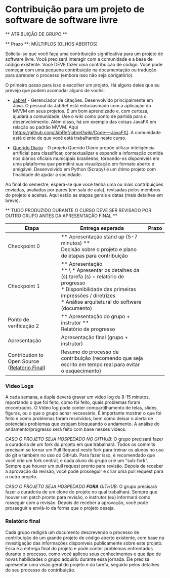# Contribuição para um projeto de software de software livre

** ATRIBUIÇÃO DE GRUPO **

** Prazo **: MÚLTIPLOS (OLHOS ABERTOS)

Solicita-se que você faça uma contribuição significativa para um projeto de software livre. Você precisará interagir com a comunidade e a base de código existente. Você DEVE fazer uma contribuição de código. Você pode começar com uma pequena contribuição na documentação ou tradução para aprender o processo (embora isso não seja obrigatório).

O primeiro passo para isso é escolher um projeto. Há alguns deles que eu prevejo que podem acomodar alguns de vocês:

* [Jabref](http://www.github.com/Jabref/Jabref) - Gerenciador de citações. Desenvolvido principalmente em Java. O pessoal da JabRef está entusiasmado com a aplicação do MVVM em seus projetos. É um bom aprendizado e, com certeza, ajudará a comunidade. Use o wiki como ponto de partida para o desenvolvimento. Além disso, há um exemplo das coisas JavaFX em relação ao padrão MVVM. Aqui [https://github.com/JabRef/jabref/wiki/Code---JavaFX]. A comunidade está ciente de que você está trabalhando neste curso.

* [Querido Diario](https://github.com/okfn-brasil/querido-diario) -  O projeto Querido Diário propõe utilizar inteligência artificial para classificar, contextualizar e expandir a informação contida nos diários oficiais municipais brasileiros, tornando-os disponíveis em uma plataforma que permitirá sua visualização em formato aberto e amigável. Desenvolvido em Python (Scrapy) é um ótimo projeto com finalidade de ajudar a sociedade.

Ao final do semestre, espera-se que você tenha uma ou mais contribuições enviadas, avaliadas por pares (em sala de aula), revisadas pelos membros do projeto e aceitas. Aqui estão as etapas gerais e datas (mais detalhes em breve).

** TUDO PRODUZIDO DURANTE O CURSO DEVE SER REVISADO POR OUTRO GRUPO ANTES DA APRESENTAÇÃO FINAL **

| Etapa | Entrega esperada | Prazo
| ------|------------------|-------|
| Checkpoint 0 | ** Apresentação stand up (5-7 minutos) ** <br> Decisão sobre o projeto e plano de etapas para contribuição | |
| Checkpoint 1 | ** Apresentação <br> ** \ * Apresentar os detalhes da (s) tarefa (s) + relatório de progresso <br> * Disponibilidade das primeiras impressões / diretrizes <br> * Análise arquitetural do software (documento) | |
| Ponto de verificação 2 | ** Apresentação do grupo + instrutor ** <br> Relatório de progresso | |
| Apresentação| Apresentação final (grupo + instrutor)| |
| Contribution to Open Source ([Relatorio Final](#Relatório-final)) | Resumo do processo de contribuição (recomendo que seja escrito em tempo real para evitar o esquecimento) | |

### Video Logs
A cada semana, a dupla deverá gravar um video log de 8-15 minutos, reportando o que foi feito, como foi feito, quais problemas foram encontrados. O Video log pode conter compartilhamento de telas, slides, figuras, ou o que o grupo achar necessário. É importante mostrar o que foi feito e como problemas foram resolvidos, bem como deixar o alerta de potenciais problemas que estejam bloqueando o andamento. A análise do andamento/progresso será feito com base nesses videos.


*CASO O PROJETO SEJA HOSPEDADO NO GITHUB*: O grupo precisará fazer a curadoria de um fork do projeto em que trabalhará. Todos os commits precisam se tornar um Pull Request neste fork para treinar os alunos no uso do git e também no uso do GitHub. Para fazer isso, é recomendado que você crie um fork central, e cada aluno do grupo crie um "sub-fork". Sempre que houver um pull request pronto para revisão. Depois de receber a aprovação da revisão, você pode prosseguir e criar uma  pull request para o outro projeto.


*CASO O PROJETO SEJA HOSPEDADO **FORA** GITHUB*: O grupo precisará fazer a curadoria de um clone do projeto no qual trabalhará. Sempre que houver um patch pronto para revisão, o instrutor (eu) informará como rosseguir com a revisão. Depois de receber a aprovação, você pode prosseguir e enviá-lo da forma que o projeto deseja.



### Relatório final

Cada grupo redigirá um documento descrevendo o processo de contribuição de um grande projeto de código aberto existente, com base na investigação das informações disponíveis publicamente sobre este projeto. Essa é a entrega final do projeto e pode conter problemas enfrentados durante o processo, como você aplicou seus conhecimentos e que tipo de novas habilidades o grupo adquiriu durante essa jornada. Ele precisa apresentar uma visão geral do projeto e da tarefa, seguido pelos detalhes do seu processo de contribuição.
